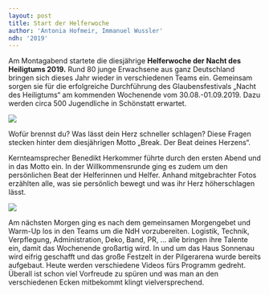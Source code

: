 ```yaml
---
layout: post
title: Start der Helferwoche
author: 'Antonia Hofmeir, Immanuel Wussler'
ndh: '2019'
---
```

Am Montagabend startete die diesjährige <strong> Helferwoche der Nacht des Heiligtums 2019.</strong> Rund 80 junge Erwachsene aus ganz Deutschland bringen sich dieses Jahr wieder in verschiedenen Teams ein. Gemeinsam sorgen sie für die erfolgreiche Durchführung des Glaubensfestivals „Nacht des Heiligtums“ am kommenden Wochenende vom 30.08.-01.09.2019. Dazu werden circa 500 Jugendliche in Schönstatt erwartet. 

![](/assets/uploads/p1130439.webp)

Wofür brennst du? Was lässt dein Herz schneller schlagen? Diese Fragen stecken hinter dem diesjährigen Motto „Break. Der Beat deines Herzens“.

Kernteamsprecher Benedikt Herkommer führte durch den ersten Abend und in das Motto ein. In der Willkommensrunde ging es zudem um den persönlichen Beat der Helferinnen und Helfer. Anhand mitgebrachter Fotos erzählten alle, was sie persönlich bewegt und was ihr Herz höherschlagen lässt. 

![](/assets/uploads/p1130717.webp)

Am nächsten Morgen ging es nach dem gemeinsamen Morgengebet und Warm-Up los in den Teams um die NdH vorzubereiten. Logistik, Technik, Verpflegung, Administration, Deko, Band, PR, … alle bringen ihre Talente ein, damit das Wochenende großartig wird. In und um das Haus Sonnenau wird eifrig geschafft und das große Festzelt in der Pilgerarena wurde bereits aufgebaut. Heute werden verschiedene Videos fürs Programm gedreht. Überall ist schon viel Vorfreude zu spüren und was man an den verschiedenen Ecken mitbekommt klingt vielversprechend.
